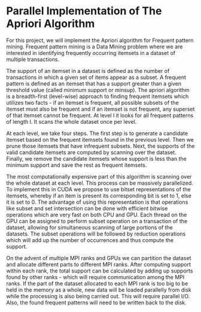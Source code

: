 # Parallel Implementation of The Apriori Algorithm

For this project, we will implement the Apriori algorithm for Frequent pattern mining. Frequent pattern mining is a Data Mining problem where we are interested in identifying frequently occurring itemsets in a dataset of multiple transactions.

The support of an itemset in a dataset is defined as the number of transactions in which a given set of items appear as a subset. A frequent pattern is defined as an itemset that has a support greater than a given threshold value (called minimum support or minsup).
The apriori algorithm is a breadth-first (level-wise) approach to finding frequent itemsets which utilizes two facts - if an itemset is frequent, all possible subsets of the itemset must also be frequent and if an itemset is not frequent, any superset of that itemset cannot be frequent. At level l it looks for all frequent patterns of length l. It scans the whole dataset once per level.

At each level, we take four steps. The first step is to generate a candidate itemset based on the frequent itemsets found in the previous level. Then we prune those itemsets that have infrequent subsets. Next, the supports of the valid candidate itemsets are computed by scanning over the dataset. Finally, we remove the candidate itemsets whose support is less than the minimum support and save the rest as frequent itemsets.

The most computationally expensive part of this algorithm is scanning over the whole dataset at each level. This process can be massively parallelized. To implement this in CUDA we propose to use bitset representations of the itemsets, whereby if an item is present its corresponding bit is set to 1, else it is set to 0. The advantage of using this representation is that operations like subset and set intersection can be done with efficient bitwise operations which are very fast on both CPU and GPU. Each thread on the GPU can be assigned to perform subset operation on a transaction of the dataset, allowing for simultaneous scanning of large portions of the datasets. The subset operations will be followed by reduction operations which will add up the number of occurrences and thus compute the support.

On the advent of multiple MPI ranks and GPUs we can partition the dataset and allocate different parts to different MPI ranks. After computing support within each rank, the total support can be calculated by adding up supports found by other ranks - which will require communication among the MPI ranks. If the part of the dataset allocated to each MPI rank is too big to be held in the memory as a whole, new data will be loaded parallelly from disk while the processing is also being carried out. This will require parallel I/O. Also, the found frequent patterns will need to be written back to the disk.
